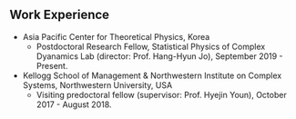 Work Experience
------
* Asia Pacific Center for Theoretical Physics, Korea 
  * Postdoctoral Research Fellow, Statistical Physics of Complex Dyanamics Lab (director: Prof. Hang-Hyun Jo), September 2019 - Present. 
* Kellogg School of Management & Northwestern Institute on Complex Systems, Northwestern University, USA
  * Visiting predoctoral fellow (supervisor: Prof. Hyejin Youn), October 2017 - August 2018.
